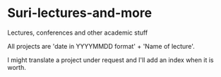 # Suri-lectures-and-more
Lectures, conferences and other academic stuff


All projects are 'date in YYYYMMDD format' + 'Name of lecture'.

I might translate a project under request and I'll add an index when it is worth.
